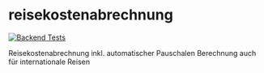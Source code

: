 # reisekostenabrechnung

[![Backend Tests](https://github.com/david-loe/reisekostenabrechnung/actions/workflows/node.js.yml/badge.svg)](https://github.com/david-loe/reisekostenabrechnung/actions/workflows/node.js.yml)

Reisekostenabrechnung inkl. automatischer Pauschalen Berechnung auch für internationale Reisen
